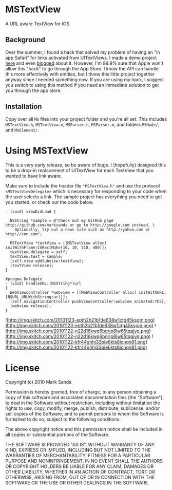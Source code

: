 # MSTextView

A URL aware TextView for iOS

## Background

Over the summer, I found a hack that solved my problem of having an "in app Safari" for links activated from UITextViews. I made a demo project  [here](https://github.com/marksands/UITextViewLinkOptions) and even [blogged](http://52apps.net/post/879106231/method-swizzling-uitextview-and-safari) about it. However, I'm 99.9% sure that Apple won't allow this "hack" to go through the App Store. I know the API can handle this more effectively with entities, but I threw this little project together anyway since I needed something now. If you are using my hack, I suggest you switch to using this method if you need an immediate solution to get you through the app store.

## Installation

Copy over all `MS` files into your project folder and you're all set. This includes `MSTextView.h`, `MSTextView.m`, `MSParser.h`, `MSParser.m`, and folders `MSNode/`, and `MSElement/`.

# Using MSTextView

This is a very early release, so be aware of bugs. I (hopefully) designed this to be a drop-in replacement of UITextView for each TextView that you wanted to have link aware.

Make sure to include the header file `"MSTextView.h"` and use the protocol `<MSTextViewDelegate>` which is necessary for responding to your code when the user selects a link. The sample project has everything you need to get you started, or check out the code below.

    - (void) viewDidLoad {

      NSString *sample = @"Check out my GitHub page http://github.com/marksands or go to http://google.com instead. \
        Optionally, try out a news site such as http://yahoo.com or http://cnn.com";

      MSTextView *textView = [[MSTextView alloc] initWithFrame:CGRectMake(10, 10, 310, 480)];
      textView.delegate = self;
      textView.text = sample;
      [self.view addSubview:textView];
      [textView release];
    }

    #pragma Delegate
    - (void) handleURL:(NSString*)url
    {
      WebViewController *webview = [[WebViewController alloc] initWithURL:[NSURL URLWithString:url]];
      [self.navigationController pushViewController:webview animated:YES];
      [webview release];
    }

![http://img.skitch.com/20101123-epth2b21b1de638w1ctg45ksgm.png](http://img.skitch.com/20101123-epth2b21b1de638w1ctg45ksgm.png)
![http://img.skitch.com/20101122-n22d16kwq6bgrjp8iw65tqqjyq.png](http://img.skitch.com/20101122-n22d16kwq6bgrjp8iw65tqqjyq.png)
![http://img.skitch.com/20101122-kfr44ghhj33bie6kts8icnqn81.png](http://img.skitch.com/20101122-kfr44ghhj33bie6kts8icnqn81.png)

# License 

Copyright (c) 2010 Mark Sands

Permission is hereby granted, free of charge, to any person obtaining a copy
of this software and associated documentation files (the "Software"), to deal
in the Software without restriction, including without limitation the rights
to use, copy, modify, merge, publish, distribute, sublicense, and/or sell
copies of the Software, and to permit persons to whom the Software is
furnished to do so, subject to the following conditions:

The above copyright notice and this permission notice shall be included in
all copies or substantial portions of the Software.

THE SOFTWARE IS PROVIDED "AS IS", WITHOUT WARRANTY OF ANY KIND, EXPRESS OR
IMPLIED, INCLUDING BUT NOT LIMITED TO THE WARRANTIES OF MERCHANTABILITY,
FITNESS FOR A PARTICULAR PURPOSE AND NONINFRINGEMENT. IN NO EVENT SHALL THE
AUTHORS OR COPYRIGHT HOLDERS BE LIABLE FOR ANY CLAIM, DAMAGES OR OTHER
LIABILITY, WHETHER IN AN ACTION OF CONTRACT, TORT OR OTHERWISE, ARISING FROM,
OUT OF OR IN CONNECTION WITH THE SOFTWARE OR THE USE OR OTHER DEALINGS IN
THE SOFTWARE.
